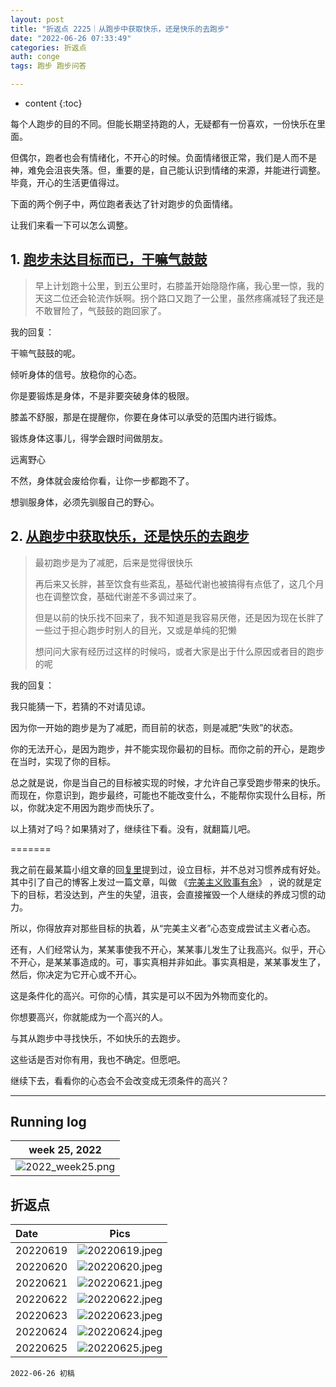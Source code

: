 ```yaml
---
layout: post
title: "折返点 2225｜从跑步中获取快乐，还是快乐的去跑步"
date: "2022-06-26 07:33:49"
categories: 折返点
auth: conge
tags: 跑步 跑步问答

---
```

* content
{:toc}

每个人跑步的目的不同。但能长期坚持跑的人，无疑都有一份喜欢，一份快乐在里面。

但偶尔，跑者也会有情绪化，不开心的时候。负面情绪很正常，我们是人而不是神，难免会沮丧失落。但，重要的是，自己能认识到情绪的来源，并能进行调整。毕竟，开心的生活更值得过。

下面的两个例子中，两位跑者表达了针对跑步的负面情绪。

让我们来看一下可以怎么调整。




## 1. [跑步未达目标而已，干嘛气鼓鼓](https://douc.cc/4xLiio)

> 早上计划跑十公里，到五公里时，右膝盖开始隐隐作痛，我心里一惊，我的天这二位还会轮流作妖啊。拐个路口又跑了一公里，虽然疼痛减轻了我还是不敢冒险了，气鼓鼓的跑回家了。

我的回复：

干嘛气鼓鼓的呢。

倾听身体的信号。放稳你的心态。

你是要锻炼是身体，不是非要突破身体的极限。

膝盖不舒服，那是在提醒你，你要在身体可以承受的范围内进行锻炼。

锻炼身体这事儿，得学会跟时间做朋友。

远离野心

不然，身体就会废给你看，让你一步都跑不了。

想驯服身体，必须先驯服自己的野心。

## 2. [从跑步中获取快乐，还是快乐的去跑步](https://douc.cc/3wHMYF)

> 最初跑步是为了减肥，后来是觉得很快乐
>
> 再后来又长胖，甚至饮食有些紊乱，基础代谢也被搞得有点低了，这几个月也在调整饮食，基础代谢差不多调过来了。
>
> 但是以前的快乐找不回来了，我不知道是我容易厌倦，还是因为现在长胖了一些过于担心跑步时别人的目光，又或是单纯的犯懒
>
> 想问问大家有经历过这样的时候吗，或者大家是出于什么原因或者目的跑步的呢

我的回复：

我只能猜一下，若猜的不对请见谅。

因为你一开始的跑步是为了减肥，而目前的状态，则是减肥“失败”的状态。

你的无法开心，是因为跑步，并不能实现你最初的目标。而你之前的开心，是跑步在当时，实现了你的目标。

总之就是说，你是当自己的目标被实现的时候，才允许自己享受跑步带来的快乐。而现在，你意识到，跑步最终，可能也不能改变什么，不能帮你实现什么目标，所以，你就决定不用因为跑步而快乐了。

以上猜对了吗？如果猜对了，继续往下看。没有，就翻篇儿吧。

=======

我之前在最某篇小组文章的回[复里](https://douc.cc/2CmGWe)提到过，设立目标，并不总对习惯养成有好处。其中引了自己的博客上发过一篇文章，叫做 《[完美主义败事有余](https://conge.github.io/2022/03/16/perfectionism/)》  ，说的就是定下的目标，若没达到，产生的失望，沮丧，会直接摧毁一个人继续的养成习惯的动力。

所以，你得放弃对那些目标的执着，从“完美主义者”心态变成尝试主义者心态。

还有，人们经常认为，某某事使我不开心，某某事儿发生了让我高兴。似乎，开心不开心，是某某事造成的。可，事实真相并非如此。事实真相是，某某事发生了，然后，你决定为它开心或不开心。

这是条件化的高兴。可你的心情，其实是可以不因为外物而变化的。

你想要高兴，你就能成为一个高兴的人。

与其从跑步中寻找快乐，不如快乐的去跑步。

这些话是否对你有用，我也不确定。但愿吧。

继续下去，看看你的心态会不会改变成无须条件的高兴？

----

## Running log

|week 25, 2022|
|:----:|
|![2022_week25.png](https://s2.loli.net/2022/06/26/k2Z9rMJqT3sYSPN.png)|


## 折返点

|Date|Pics|
|:----|:----:|
|20220619|![20220619.jpeg](https://s2.loli.net/2022/06/26/ivHMfxE8k7OrbaJ.jpg) |
|20220620|![20220620.jpeg](https://s2.loli.net/2022/06/26/yw4b8Z1fxEHUNul.jpg)|
|20220621|![20220621.jpeg](https://s2.loli.net/2022/06/26/jFZSJQipHbdka6L.jpg) |
|20220622|![20220622.jpeg](https://s2.loli.net/2022/06/26/RC8NbOreIxktZMU.jpg) |
|20220623|![20220623.jpeg](https://s2.loli.net/2022/06/26/cTvUICGXyAfqkdm.jpg) |
|20220624|![20220624.jpeg](https://s2.loli.net/2022/06/26/S5GOWeb78IUD9cQ.jpg) |
|20220625|![20220625.jpeg](https://s2.loli.net/2022/06/26/e5iEqR9gXbVkS2f.jpg) |


```
2022-06-26 初稿
```
